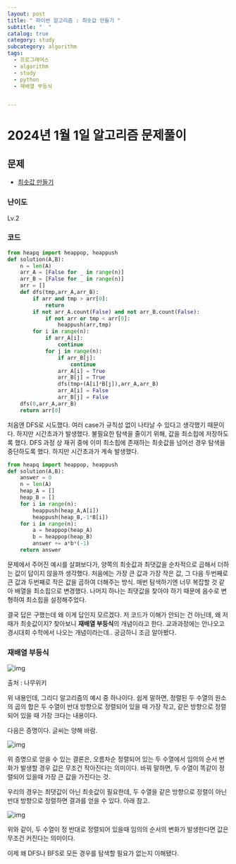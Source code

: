 ```yaml
---
layout: post
title: " 파이썬 알고리즘 : 최솟값 만들기 "
subtitle: "  "
catalog: true
category: study
subcategory: algorithm
tags:
  - 프로그래머스
  - algorithm
  - study
  - python
  - 재배열 부등식


---
```


# 2024년 1월 1일 알고리즘 문제풀이

## 문제

- [최솟값 만들기](https://school.programmers.co.kr/learn/courses/30/lessons/12941)

### 난이도

Lv.2

### 코드

```python
from heapq import heappop, heappush
def solution(A,B):
    n = len(A)
    arr_A = [False for _ in range(n)]
    arr_B = [False for _ in range(n)]
    arr = []
    def dfs(tmp,arr_A,arr_B):
        if arr and tmp > arr[0]:
            return
        if not arr_A.count(False) and not arr_B.count(False):
            if not arr or tmp < arr[0]:
                heappush(arr,tmp)
        for i in range(n):
            if arr_A[i]:
                continue
            for j in range(n):
                if arr_B[j]:
                    continue
                arr_A[i] = True
                arr_B[j] = True
                dfs(tmp+(A[i]*B[j]),arr_A,arr_B)
                arr_A[i] = False
                arr_B[j] = False
    dfs(0,arr_A,arr_B)
    return arr[0]
```

 처음엔 DFS로 시도했다. 여러 case가 규칙성 없이 나타날 수 있다고 생각했기 때문이다. 하지만 시간초과가 발생했다. 불필요한 탐색을 줄이기 위해, 값을 최소힙에 저장하도록 했다. DFS 과정 상 재귀 중에 이미 최소힙에 존재하는 최솟값을 넘어선 경우 탐색을 중단하도록 했다. 하지만 시간초과가 계속 발생했다.

```python
from heapq import heappop, heappush
def solution(A,B):
    answer = 0
    n = len(A)
    heap_A = []
    heap_B = []
    for i in range(n):
        heappush(heap_A,A[i])
        heappush(heap_B,-1*B[i])
    for i in range(n):
        a = heappop(heap_A)
        b = heappop(heap_B)
        answer += a*b*(-1)
    return answer

```

  문제에서 주어진 예시를 살펴보다가, 양쪽의 최솟값과 최댓값을 순차적으로 곱해서 더하는 값이 답이지 않을까 생각했다. 처음에는 가장 큰 값과 가장 작은 값, 그 다음 두번째로 큰 값과 두번째로 작은 값을 곱하여 더해주는 방식. 매번 탐색하기엔 너무 복잡할 것 같아 배열을 최소힙으로 변경했다. 나머지 하나는 최댓값을 찾아야 하기 때문에 음수로 변형하여 최소힙을 설정해주었다.

 결국 답은 구했는데 왜 이게 답인지 모르겠다. 저 코드가 이해가 안되는 건 아닌데, 왜 저때가 최솟값이지? 찾아보니 **재배열 부등식**의 개념이라고 한다. 교과과정에는 안나오고 경시대회 수학에서 나오는 개념이라는데.. 궁금하니 조금 알아봤다.

### 재배열 부등식

![img](https://cdn.jsdelivr.net/gh/junsoopooh/importunate-dev.github.io/img/algorithm/240101/240101-1.webp)

 출처 : 나무위키

 위 내용인데, 그리디 알고리즘의 예시 중 하나이다. 쉽게 말하면, 정렬된 두 수열의 원소의 곱의 합은 두 수열이 반대 방향으로 정렬되어 있을 때 가장 작고, 같은 방향으로 정렬되어 있을 때 가장 크다는 내용이다.

 다음은 증명이다. 글씨는 양해 바람.

![img](https://cdn.jsdelivr.net/gh/junsoopooh/importunate-dev.github.io/img/algorithm/240101/240101-2.webp)

 위 증명으로 얻을 수 있는 결론은, 오름차순 정렬되어 있는 두 수열에서 임의의 순서 변화가 발생할 경우 값은 무조건 작아진다는 의미이다. 바꿔 말하면, 두 수열이 똑같이 정렬되어 있을때 가장 큰 값을 가진다는 것.

 우리의 경우는 최댓값이 아닌 최솟값이 필요한데, 두 수열을 같은 방향으로 정렬이 아닌 반대 방향으로 정렬하면 결과를 얻을 수 있다. 아래 참고.

![img](https://cdn.jsdelivr.net/gh/junsoopooh/importunate-dev.github.io/img/algorithm/240101/240101-3.webp)

 위와 같이, 두 수열이 정 반대로 정렬되어 있을때 임의의 순서의 변화가 발생한다면 값은 무조건 커진다는 의미이다.

이제 왜 DFS나 BFS로 모든 경우를 탐색할 필요가 없는지 이해됐다.
